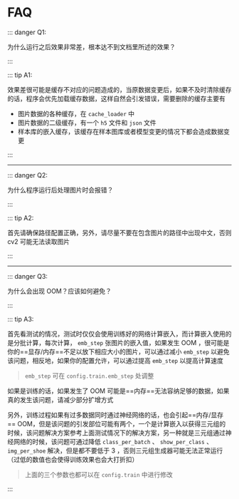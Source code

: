 # FAQ

::: danger Q1:

为什么运行之后效果非常差，根本达不到文档里所述的效果？

:::

::: tip A1:

效果差很可能是缓存不对应的问题造成的，当原数据变更后，如果不及时清除缓存的话，程序会优先加载缓存数据，这样自然会引发错误，需要删除的缓存主要有

-  图片数据的各种缓存，在 `cache_loader` 中
-  图片数据的二级缓存，有一个 `h5` 文件和 `json` 文件
-  样本库的嵌入缓存，该缓存在样本图库或者模型变更的情况下都会造成数据变更

:::

---

::: danger Q2:

为什么程序运行后处理图片时会报错？

:::

::: tip A2:

首先请确保路径配置正确，另外，请尽量不要在包含图片的路径中出现中文，否则 cv2 可能无法读取图片

:::

---

::: danger Q3:

为什么会出现 OOM？应该如何避免？

:::

::: tip A3:

首先看测试的情况，测试时仅仅会使用训练好的网络计算嵌入，而计算嵌入使用的是分批计算，每次计算， `emb_step` 张图片的嵌入值，如果发生 OOM ，很可能是你的==显存/内存==不足以放下相应大小的图片，可以通过减小 `emb_step` 以避免该问题，相反地，如果你的配置允许，可以通过提高 `emb_step` 以提高计算速度

> `emb_step` 可在 `config.train.emb_step` 处调整

如果是训练的话，如果发生了 OOM 可能是==内存==无法容纳足够的数据，如果真的发生该问题，请减少部分扩增方式

另外，训练过程如果有过多数据同时通过神经网络的话，也会引起==内存/显存== OOM，但是该问题的引发部位可能有两个，一个是计算嵌入以获得三元组的时候，该问题解决方案参考上面测试情况下的解决方案，另一种就是三元组通过神经网络的时候，该问题可通过降低 `class_per_batch` 、 `show_per_class` 、 `img_per_shoe` 解决，但是都不要低于 3 ，否则三元组生成器可能无法正常运行（过低的数值也会使得训练效果也会大打折扣）

> 上面的三个参数也都可以在 `config.train` 中进行修改

:::
